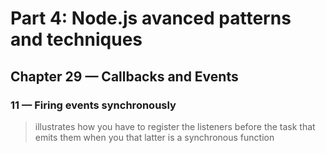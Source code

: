 # Part 4: Node.js avanced patterns and techniques
## Chapter 29 &mdash; Callbacks and Events
### 11 &mdash; Firing events synchronously
> illustrates how you have to register the listeners before the task that emits them when you that latter is a synchronous function